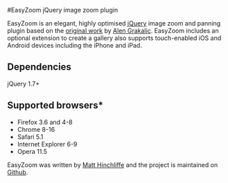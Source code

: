 #EasyZoom jQuery image zoom plugin

EasyZoom is an elegant, highly optimised [jQuery][1] image zoom and panning 
plugin based on the [original work][2] by [Alen Grakalic][3]. EasyZoom includes 
an optional extension to create a gallery also supports touch-enabled iOS and 
Android devices including the iPhone and iPad.

## Dependencies

jQuery 1.7+ 

## Supported browsers*

 * Firefox 3.6 and 4-8
 * Chrome 8-16
 * Safari 5.1
 * Internet Explorer 6-9
 * Opera 11.5
 
EasyZoom was written by [Matt Hinchliffe][4] and the project is maintained on [Github][5].

 [1]: http://www.jquery.com
 [2]: http://cssglobe.com/lab/easyzoom/easyzoom.html
 [3]: http://grakalic.com/
 [4]: http://www.maketea.co.uk
 [5]: http://github.com/i-like-robots/EasyZoom/